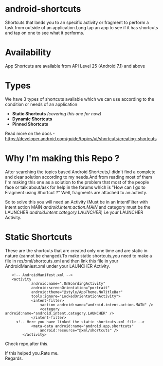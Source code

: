 # android-shortcuts
Shortcuts that lands you to an specific activity or fragment to perform a task from outside of an application.Long tap an app to see if it has shortcuts and tap on one to see what it performs.

# Availability
App Shortcuts are available from API Level 25 (Android 7.1) and above 

# Types
We have 3 types of shortcuts available which we can use according to the condition or needs of an application
<ul>
<li><b>Static Shortcuts</b> <i>(covering this one for now)</i></li>
<li><b>Dynamic Shortcuts</b></li>
<li><b>Pinned Shortcuts</b></li>
</ul>

Read more on the docs - https://developer.android.com/guide/topics/ui/shortcuts/creating-shortcuts

# Why I'm making this Repo ?
After searching the topics based Android Shortcuts,I didn't find a complete and clear solution according to my needs.And from reading most of them I'm making this one as a solution to the problem that most of the people face or talk about/ask for help in the forums which is "How can I go to Fragment using Shortcut ?" Well, fragments are attached to an activity.

So to solve this you will need an Activity (Must be in an IntentFilter with intent action MAIN <i>android.intent.action.MAIN</i> and category must be the LAUNCHER <i>android.intent.category.LAUNCHER</i>) i.e your LAUNCHER Activity.

# Static Shortcuts
These are the shortcuts that are created only one time and are static in nature (cannot be changed).To make static shortcuts,you need to make a file in res/xml/shortcuts.xml and then link this file in your AndroidManiest.xml under your LAUNCHER Activity.

```
   <!-- AndroidManifest.xml -->
   <activity
            android:name=".OnBoardingActivity"
            android:screenOrientation="portrait"
            android:theme="@style/AppTheme.NoTitleBar"
            tools:ignore="LockedOrientationActivity">
            <intent-filter>
                <action android:name="android.intent.action.MAIN" />
                <category android:name="android.intent.category.LAUNCHER" />
            </intent-filter>
     <!-- Here you have linked the static shortcuts.xml file -->
            <meta-data android:name="android.app.shortcuts"
                android:resource="@xml/shortcuts" />
        </activity>
 ```
  
  Check repo,after this.
  
  If this helped you.Rate me.<br/>
  Regards.



